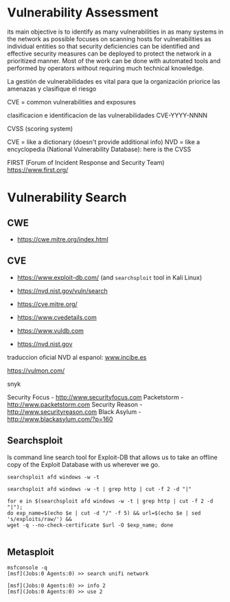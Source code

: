 # Vulnerability Assessment
its main objective is to identify as many vulnerabilities in as many systems in the network as possible
focuses on scanning hosts for vulnerabilities as individual entities so that security deficiencies can be identified and effective security measures can be deployed to protect the network in a prioritized manner. Most of the work can be done with automated tools and performed by operators without requiring much technical knowledge.


La gestión de vulnerabilidades es vital para que la organización priorice las amenazas y clasifique el riesgo



CVE = common vulnerabilities and exposures

clasificacion e identificacion de las vulnerabilidades
CVE-YYYY-NNNN 

CVSS (scoring system)


CVE = like a dictionary (doesn't provide additional info)
NVD = like a encyclopedia (National Vulnerability Database):
	here is the CVSS

FIRST (Forum of Incident Response and Security Team)
https://www.first.org/

# Vulnerability Search

## CWE
- <https://cwe.mitre.org/index.html>

## CVE
- <https://www.exploit-db.com/> (and `searchsploit` tool in Kali Linux)
- <https://nvd.nist.gov/vuln/search>
- <https://cve.mitre.org/>




- <https://www.cvedetails.com>
- <https://www.vuldb.com>
- <https://nvd.nist.gov>

traduccion oficial NVD al espanol: www.incibe.es

https://vulmon.com/

snyk


Security Focus - http://www.securityfocus.com
Packetstorm - http://www.packetstorm.com
Security Reason - http://www.securityreason.com
Black Asylum - http://www.blackasylum.com/?p=160

























## Searchsploit

Is command line search tool for Exploit-DB that allows us to take an offline copy of the Exploit Database with us wherever we go.


```
searchsploit afd windows -w -t

searchsploit afd windows -w -t | grep http | cut -f 2 -d "|"

for e in $(searchsploit afd windows -w -t | grep http | cut -f 2 -d "|");
do exp_name=$(echo $e | cut -d "/" -f 5) && url=$(echo $e | sed 's/exploits/raw/') &&
wget -q --no-check-certificate $url -O $exp_name; done


```









## Metasploit

```
msfconsole -q
[msf](Jobs:0 Agents:0) >> search unifi network

[msf](Jobs:0 Agents:0) >> info 2
[msf](Jobs:0 Agents:0) >> use 2



````